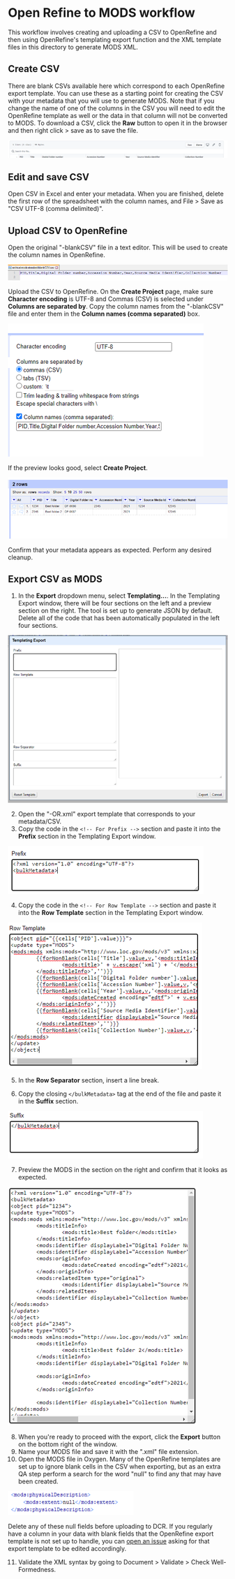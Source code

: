 # Open Refine to MODS workflow
This workflow involves creating and uploading a CSV to OpenRefine and then using OpenRefine's templating export function and the XML template files in this directory to generate MODS XML.
## Create CSV
There are blank CSVs available here which correspond to each OpenRefine export template. You can use these as a starting point for creating the CSV with your metadata that you will use to generate MODS. Note that if you change the name of one of the columns in the CSV you will need to edit the OpenRefine template as well or the data in that column will not be converted to MODS. To download a CSV, click the **Raw** button to open it in the browser and then right click > save as to save the file. 

![Sample CSV in OpenRefine](screenshots/blankCSV.PNG)

## Edit and save CSV
Open CSV in Excel and enter your metadata. When you are finished, delete the first row of the spreadsheet with the column names, and File > Save as "CSV UTF-8 (comma delimited)".

## Upload CSV to OpenRefine
Open the original "-blankCSV" file in a text editor. This will be used to create the column names in OpenRefine.

![Column Names](screenshots/getcolumnnames.PNG)

Upload the CSV to OpenRefine. On the **Create Project** page, make sure **Character encoding** is UTF-8 and Commas (CSV) is selected under **Columns are separated by**. Copy the column names from the "-blankCSV" file and enter them in the **Column names (comma separated)** box. 

![Create Project in OpenRefine](screenshots/OR-create-project.PNG)

If the preview looks good, select **Create Project**.

![Sample CSV in OpenRefine](screenshots/OR-CSV-upload.PNG)

Confirm that your metadata appears as expected. Perform any desired cleanup.
## Export CSV as MODS
1. In the **Export** dropdown menu, select **Templating...**. In the Templating Export window, there will be four sections on the left and a preview section on the right. The tool is set up to generate JSON by default. Delete all of the code that has been automatically populated in the left four sections.

![Templating Export Window](screenshots/Templating-Export.png)

2. Open the "-OR.xml" export template that corresponds to your metadata/CSV.
3. Copy the code in the `<!-- For Prefix -->` section and paste it into the **Prefix** section in the Templating Export window.

![Prefix](screenshots/Prefix.PNG)

4. Copy the code in the `<!-- For Row Template -->` section and paste it into the **Row Template** section in the Templating Export window.

![Row Template](screenshots/Row-Template.png)

5. In the **Row Separator** section, insert a line break.

6. Copy the closing `</bulkMetadata>` tag at the end of the file and paste it in the **Suffix** section.

![Suffix](screenshots/Suffix.PNG)

7. Preview the MODS in the section on the right and confirm that it looks as expected.

![Preview](screenshots/Preview.PNG)

8. When you're ready to proceed with the export, click the **Export** button on the bottom right of the window.
9. Name your MODS file and save it with the ".xml" file extension.
10. Open the MODS file in Oxygen. Many of the OpenRefine templates are set up to ignore blank cells in the CSV when exporting, but as an extra QA step perform a search for the word "null" to find any that may have been created.

![Null](screenshots/null.PNG)

Delete any of these null fields before uploading to DCR. If you regularly have a column in your data with blank fields that the OpenRefine export template is not set up to handle, you can [open an issue](https://github.com/UNC-Libraries/Metadata-Miscellany/issues) asking for that export template to be edited accordingly.

11. Validate the XML syntax by going to Document > Validate > Check Well-Formedness.
